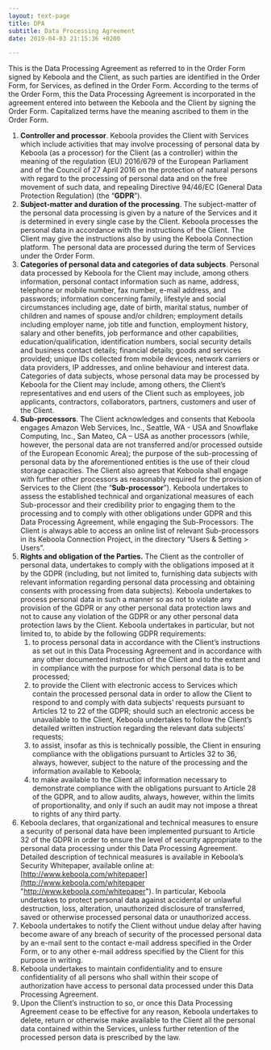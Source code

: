 ```yaml
---
layout: text-page
title: DPA
subtitle: Data Processing Agreement
date: 2019-04-03 21:15:36 +0200

---
```

This is the Data Processing Agreement as referred to in the Order Form signed by Keboola and the Client, as such parties are identified in the Order Form, for Services, as defined in the Order Form. According to the terms of the Order Form, this the Data Processing Agreement is incorporated in the agreement entered into between the Keboola and the Client by signing the Order Form. Capitalized terms have the meaning ascribed to them in the Order Form.

1. **Controller and processor**. Keboola provides the Client with Services which include activities that may involve processing of personal data by Keboola (as a processor) for the Client (as a controller) within the meaning of the regulation (EU) 2016/679 of the European Parliament and of the Council of 27 April 2016 on the protection of natural persons with regard to the processing of personal data and on the free movement of such data, and repealing Directive 94/46/EC (General Data Protection Regulation) (the “**GDPR**”).
2. **Subject-matter and duration of the processing**. The subject-matter of the personal data processing is given by a nature of the Services and it is determined in every single case by the Client. Keboola processes the personal data in accordance with the instructions of the Client. The Client may give the instructions also by using the Keboola Connection platform. The personal data are processed during the term of Services under the Order Form.
3. **Categories of personal data and categories of data subjects**. Personal data processed by Keboola for the Client may include, among others information, personal contact information such as name, address, telephone or mobile number, fax number, e-mail address, and passwords; information concerning family, lifestyle and social circumstances including age, date of birth, marital status, number of children and names of spouse and/or children; employment details including employer name, job title and function, employment history, salary and other benefits, job performance and other capabilities, education/qualification, identification numbers, social security details and business contact details; financial details; goods and services provided; unique IDs collected from mobile devices, network carriers or data providers, IP addresses, and online behaviour and interest data. Categories of data subjects, whose personal data may be processed by Keboola for the Client may include, among others, the Client’s representatives and end users of the Client such as employees, job applicants, contractors, collaborators, partners, customers and user of the Client.
4. **Sub-processors**. The Client acknowledges and consents that Keboola engages Amazon Web Services, Inc., Seattle, WA - USA and Snowflake Computing, Inc., San Mateo, CA – USA as another processors (while, however, the personal data are not transferred and/or processed outside of the European Economic Area); the purpose of the sub-processing of personal data by the aforementioned entities is the use of their cloud storage capacities. The Client also agrees that Keboola shall engage with further other processors as reasonably required for the provision of Services to the Client (the “**Sub-processor**”). Keboola undertakes to assess the established technical and organizational measures of each Sub-processor and their credibility prior to engaging them to the processing and to comply with other obligations under GDPR and this Data Processing Agreement, while engaging the Sub-Processors. The Client is always able to access an online list of relevant Sub-processors in its Keboola Connection Project, in the directory “Users & Setting > Users”.
5. **Rights and obligation of the Parties.** The Client as the controller of personal data, undertakes to comply with the obligations imposed at it by the GDPR (including, but not limited to, furnishing data subjects with relevant information regarding personal data processing and obtaining consents with processing from data subjects). Keboola undertakes to process personal data in such a manner so as not to violate any provision of the GDPR or any other personal data protection laws and not to cause any violation of the GDPR or any other personal data protection laws by the Client. Keboola undertakes in particular, but not limited to, to abide by the following GDPR requirements:
   1. to process personal data in accordance with the Client’s instructions as set out in this Data Processing Agreement and in accordance with any other documented instruction of the Client and to the extent and in compliance with the purpose for which personal data is to be processed;
   2. to provide the Client with electronic access to Services which contain the processed personal data in order to allow the Client to respond to and comply with data subjects’ requests pursuant to Articles 12 to 22 of the GDPR; should such an electronic access be unavailable to the Client, Keboola undertakes to follow the Client’s detailed written instruction regarding the relevant data subjects’ requests;
   3. to assist, insofar as this is technically possible, the Client in ensuring compliance with the obligations pursuant to Articles 32 to 36, always, however, subject to the nature of the processing and the information available to Keboola;
   4. to make available to the Client all information necessary to demonstrate compliance with the obligations pursuant to Article 28 of the GDPR, and to allow audits, always, however, within the limits of proportionality, and only if such an audit may not impose a threat to rights of any third party.
6. Keboola declares, that organizational and technical measures to ensure a security of personal data have been implemented pursuant to Article 32 of the GDPR in order to ensure the level of security appropriate to the personal data processing under this Data Processing Agreement. Detailed description of technical measures is available in Keboola’s Security Whitepaper, available online at: [http://www.keboola.com/whitepaper](http://www.keboola.com/whitepaper "http://www.keboola.com/whitepaper"). In particular, Keboola undertakes to protect personal data against accidental or unlawful destruction, loss, alteration, unauthorized disclosure of transferred, saved or otherwise processed personal data or unauthorized access.
7. Keboola undertakes to notify the Client without undue delay after having become aware of any breach of security of the processed personal data by an e-mail sent to the contact e-mail address specified in the Order Form, or to any other e-mail address specified by the Client for this purpose in writing.
8. Keboola undertakes to maintain confidentiality and to ensure confidentiality of all persons who shall within their scope of authorization have access to personal data processed under this Data Processing Agreement.
9. Upon the Client’s instruction to so, or once this Data Processing Agreement cease to be effective for any reason, Keboola undertakes to delete, return or otherwise make available to the Client all the personal data contained within the Services, unless further retention of the processed person data is prescribed by the law.